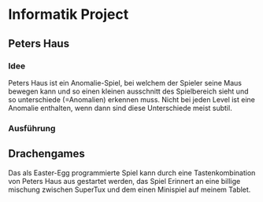 # Informatik Project
## Peters Haus
### Idee
Peters Haus ist ein Anomalie-Spiel, bei welchem der Spieler seine Maus bewegen kann und so einen kleinen ausschnitt des Spielbereich sieht und so unterschiede (=Anomalien) erkennen muss. Nicht bei jeden Level ist eine Anomalie enthalten, wenn dann sind diese Unterschiede meist subtil.

### Ausführung

## Drachengames
Das als Easter-Egg programmierte Spiel kann durch eine Tastenkombination von Peters Haus aus gestartet werden, das Spiel Erinnert an eine billige mischung zwischen SuperTux und dem einen Minispiel auf meinem Tablet.

